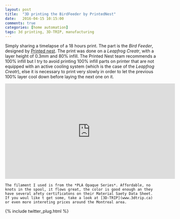 ```yaml
---
layout: post
title:  "3D printing the BirdFeeder by PrintedNest"
date:   2016-04-15 10:15:00
comments: true
categories: [home automation]
tags: 3d printing, 3D-TRIP, manufacturing
---
```


   Simply sharing a timelapse of a 18 hours print. The part is the _Bird Feeder_, designed by [Printed nest](www.printednest.com). The print was done on a _Leapfrog Creatr_, with a layer height of 0.3mm and 80% infill. The Printed Nest team recommends a 100% infill but I try to avoid printing 100% infill parts on printer that are not equipped with an active cooling system (which is the case of the _Leapfrog Creatr_), else it is necessary to print very slowly in order to let the previous 100% layer cool down before laying the next one on it.

<iframe width="560" height="315" src="https://www.youtube.com/embed/-dhpyRYMGw" frameborder="0" allowfullscreen></iframe>

    The filament I used is from the *PLA Opaque Series*. Affordable, no knots in the spool, it flows great, the color is good enough an they have several afety certificatons on their Material Saety Data Sheet. If you woul like t get some, take a look at [3D-TRIP](www.3dtrip.ca) or even more intereting prices around the Montreal area. 
   

{% include twitter_plug.html %}

